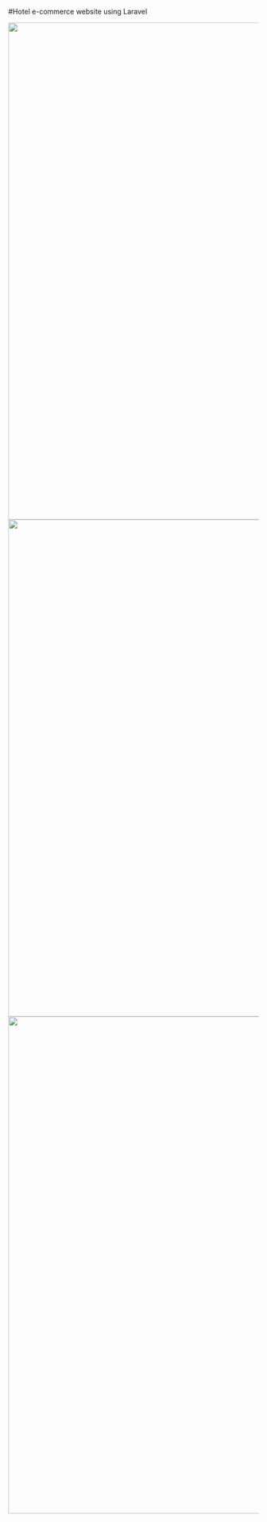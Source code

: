 #Hotel e-commerce website using Laravel

<img src="https://s1.postimg.org/82g9idubun/myscr.png" width="1000px">
<img src="https://s1.postimg.org/4svuvifzlr/Untitled.png" width="1000px">
<img src="https://s1.postimg.org/21zk1m3ta7/Untitled.png" width="1000px">
